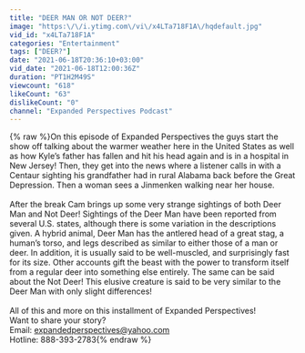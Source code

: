 ```yaml
---
title: "DEER MAN OR NOT DEER?"
image: "https:\/\/i.ytimg.com\/vi\/x4LTa718F1A\/hqdefault.jpg"
vid_id: "x4LTa718F1A"
categories: "Entertainment"
tags: ["DEER?"]
date: "2021-06-18T20:36:10+03:00"
vid_date: "2021-06-18T12:00:36Z"
duration: "PT1H2M49S"
viewcount: "618"
likeCount: "63"
dislikeCount: "0"
channel: "Expanded Perspectives Podcast"
---
```

{% raw %}On this episode of Expanded Perspectives the guys start the show off talking about the warmer weather here in the United States as well as how Kyle’s father has fallen and hit his head again and is in a hospital in New Jersey! Then, they get into the news where a listener calls in with a Centaur sighting his grandfather had in rural Alabama back before the Great Depression. Then a woman sees a Jinmenken walking near her house.<br /><br />After the break Cam brings up some very strange sightings of both Deer Man and Not Deer!  Sightings of the Deer Man have been reported from several U.S. states, although there is some variation in the descriptions given. A hybrid animal, Deer Man has the antlered head of a great stag, a human’s torso, and legs described as similar to either those of a man or deer. In addition, it is usually said to be well-muscled, and surprisingly fast for its size. Other accounts gift the beast with the power to transform itself from a regular deer into something else entirely. The same can be said about the Not Deer! This elusive creature is said to be very similar to the Deer Man with only slight differences!<br /><br />All of this and more on this installment of Expanded Perspectives!<br />Want to share your story?<br />Email: expandedperspectives@yahoo.com<br />Hotline: 888-393-2783{% endraw %}
